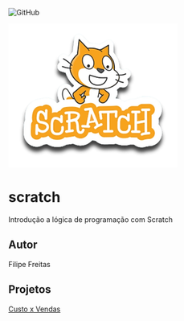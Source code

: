 ![GitHub](https://img.shields.io/github/license/evfillipe/scratch?style=flat-square)

![Scratch](https://github.com/evfillipe/scratch/blob/main/assets/icons/scratch.png)

# scratch
Introdução a lógica de programação com Scratch
## Autor
Filipe Freitas
## Projetos
[Custo x Vendas](https://scratch.mit.edu/projects/884639075/)
